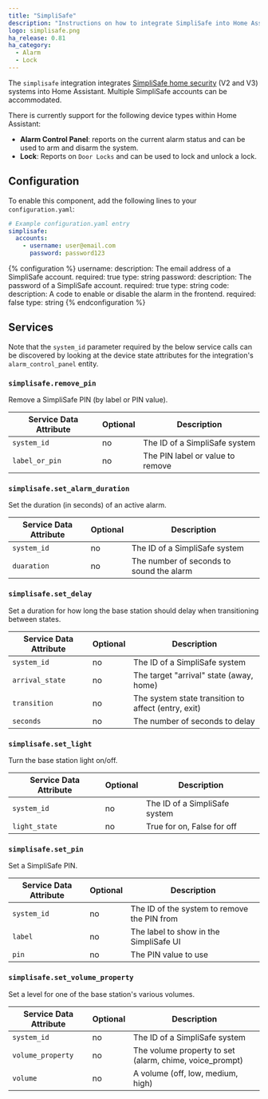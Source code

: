 ```yaml
---
title: "SimpliSafe"
description: "Instructions on how to integrate SimpliSafe into Home Assistant."
logo: simplisafe.png
ha_release: 0.81
ha_category:
  - Alarm
  - Lock
---
```


The `simplisafe` integration integrates [SimpliSafe home security](https://simplisafe.com/smart-lock)  (V2 and V3) systems into Home Assistant. Multiple SimpliSafe accounts can be accommodated.

There is currently support for the following device types within Home Assistant:

- **Alarm Control Panel**: reports on the current alarm status and can be used to arm and disarm the system.
- **Lock**: Reports on `Door Locks` and can be used to lock and unlock a lock.

## Configuration

To enable this component, add the following lines to your `configuration.yaml`:

```yaml
# Example configuration.yaml entry
simplisafe:
  accounts:
    - username: user@email.com
      password: password123
```

{% configuration %}
username:
  description: The email address of a SimpliSafe account.
  required: true
  type: string
password:
  description: The password of a SimpliSafe account.
  required: true
  type: string
code:
  description: A code to enable or disable the alarm in the frontend.
  required: false
  type: string
{% endconfiguration %}

## Services

Note that the `system_id` parameter required by the below service calls can be discovered
by looking at the device state attributes for the integration's `alarm_control_panel`
entity.

### `simplisafe.remove_pin`

Remove a SimpliSafe PIN (by label or PIN value).

| Service Data Attribute    | Optional | Description                                 |
|---------------------------|----------|---------------------------------------------|
| `system_id`                 |      no  | The ID of a SimpliSafe system               | 
| `label_or_pin`              |      no  | The PIN label or value to remove            |

### `simplisafe.set_alarm_duration`

Set the duration (in seconds) of an active alarm.

| Service Data Attribute    | Optional | Description                                 |
|---------------------------|----------|---------------------------------------------|
| `system_id`                 |      no  | The ID of a SimpliSafe system               | 
| `duaration`                 |      no  | The number of seconds to sound the alarm    |

### `simplisafe.set_delay`

Set a duration for how long the base station should delay when transitioning between states.

| Service Data Attribute    | Optional | Description                                 |
|---------------------------|----------|---------------------------------------------|
| `system_id`                 |      no  | The ID of a SimpliSafe system               | 
| `arrival_state`             |      no  | The target "arrival" state (away, home)     | 
| `transition`                |      no  | The system state transition to affect (entry, exit)               | 
| `seconds`                   |      no  | The number of seconds to delay              |

### `simplisafe.set_light`

Turn the base station light on/off.

| Service Data Attribute    | Optional | Description                                 |
|---------------------------|----------|---------------------------------------------|
| `system_id`                 |      no  | The ID of a SimpliSafe system               | 
| `light_state`               |      no  | True for on, False for off                  |

### `simplisafe.set_pin`

Set a SimpliSafe PIN.

| Service Data Attribute    | Optional | Description                                 |
|---------------------------|----------|---------------------------------------------|
| `system_id`                 |      no  | The ID of the system to remove the PIN from |
| `label`                     |      no  | The label to show in the SimpliSafe UI      |
| `pin`                       |      no  | The PIN value to use                        |

### `simplisafe.set_volume_property`

Set a level for one of the base station's various volumes.

| Service Data Attribute    | Optional | Description                                 |
|---------------------------|----------|---------------------------------------------|
| `system_id`                 |      no  | The ID of a SimpliSafe system               | 
| `volume_property`           |      no  | The volume property to set (alarm, chime, voice_prompt)               | 
| `volume`                    |      no  | A volume (off, low, medium, high)           |
